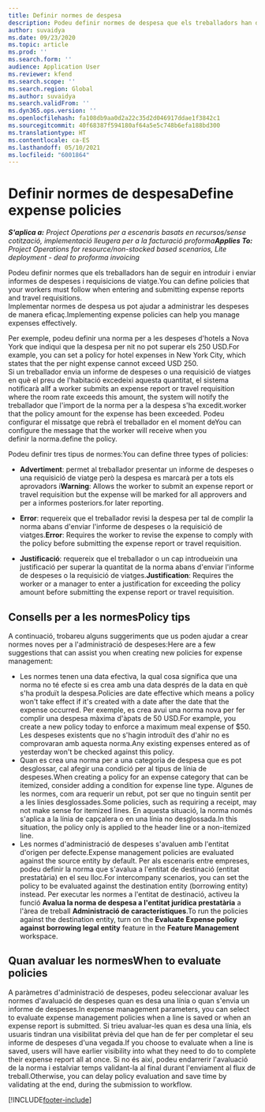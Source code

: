 ```yaml
---
title: Definir normes de despesa
description: Podeu definir normes de despesa que els treballadors han de seguir en introduir i enviar informes de despeses i requisicions de viatge.
author: suvaidya
ms.date: 09/23/2020
ms.topic: article
ms.prod: ''
ms.search.form: ''
audience: Application User
ms.reviewer: kfend
ms.search.scope: ''
ms.search.region: Global
ms.author: suvaidya
ms.search.validFrom: ''
ms.dyn365.ops.version: ''
ms.openlocfilehash: fa108db9aa0d2a22c35d2d046917ddae1f3842c1
ms.sourcegitcommit: 40f68387f594180af64a5e5c748b6efa188bd300
ms.translationtype: HT
ms.contentlocale: ca-ES
ms.lasthandoff: 05/10/2021
ms.locfileid: "6001864"
---
```

# <a name="define-expense-policies"></a><span data-ttu-id="a28ce-103">Definir normes de despesa</span><span class="sxs-lookup"><span data-stu-id="a28ce-103">Define expense policies</span></span>

<span data-ttu-id="a28ce-104">_**S'aplica a:** Project Operations per a escenaris basats en recursos/sense cotització, implementació lleugera per a la facturació proforma_</span><span class="sxs-lookup"><span data-stu-id="a28ce-104">_**Applies To:** Project Operations for resource/non-stocked based scenarios, Lite deployment - deal to proforma invoicing_</span></span>

<span data-ttu-id="a28ce-105">Podeu definir normes que els treballadors han de seguir en introduir i enviar informes de despeses i requisicions de viatge.</span><span class="sxs-lookup"><span data-stu-id="a28ce-105">You can define policies that your workers must follow when entering and submitting expense reports and travel requisitions.</span></span>         
<span data-ttu-id="a28ce-106">Implementar normes de despesa us pot ajudar a administrar les despeses de manera eficaç.</span><span class="sxs-lookup"><span data-stu-id="a28ce-106">Implementing expense policies can help you manage expenses effectively.</span></span>         

<span data-ttu-id="a28ce-107">Per exemple, podeu definir una norma per a les despeses d'hotels a Nova York que indiqui que la despesa per nit no pot superar els 250 USD.</span><span class="sxs-lookup"><span data-stu-id="a28ce-107">For example, you can set a policy for hotel expenses in New York City, which states that the per night expense cannot exceed USD 250.</span></span>       
<span data-ttu-id="a28ce-108">Si un treballador envia un informe de despeses o una requisició de viatges en què el preu de l'habitació excedeixi aquesta quantitat, el sistema notificarà al</span><span class="sxs-lookup"><span data-stu-id="a28ce-108">If a worker submits an expense report or travel requisition where the room rate exceeds this amount, the system will notify the</span></span>         
<span data-ttu-id="a28ce-109">treballador que l'import de la norma per a la despesa s'ha excedit.</span><span class="sxs-lookup"><span data-stu-id="a28ce-109">worker that the policy amount for the expense has been exceeded.</span></span> <span data-ttu-id="a28ce-110">Podeu configurar el missatge que rebrà el treballador en el moment de</span><span class="sxs-lookup"><span data-stu-id="a28ce-110">You can configure the message that the worker will receive when you</span></span>        
<span data-ttu-id="a28ce-111">definir la norma.</span><span class="sxs-lookup"><span data-stu-id="a28ce-111">define the policy.</span></span>      
        
<span data-ttu-id="a28ce-112">Podeu definir tres tipus de normes:</span><span class="sxs-lookup"><span data-stu-id="a28ce-112">You can define three types of policies:</span></span>         
        
- <span data-ttu-id="a28ce-113">**Advertiment**: permet al treballador presentar un informe de despeses o una requisició de viatge però la despesa es marcarà per a tots els aprovadors i</span><span class="sxs-lookup"><span data-stu-id="a28ce-113">**Warning**: Allows the worker to submit an expense report or travel requisition but the expense will be marked for all approvers and</span></span>         
  <span data-ttu-id="a28ce-114">per a informes posteriors.</span><span class="sxs-lookup"><span data-stu-id="a28ce-114">for later reporting.</span></span>        

- <span data-ttu-id="a28ce-115">**Error**: requereix que el treballador revisi la despesa per tal de complir la norma abans d'enviar l'informe de despeses o la requisició de viatges.</span><span class="sxs-lookup"><span data-stu-id="a28ce-115">**Error**: Requires the worker to revise the expense to comply with the policy before submitting the expense report or travel requisition.</span></span>        
 
 - <span data-ttu-id="a28ce-116">**Justificació**: requereix que el treballador o un cap introdueixin una justificació per superar la quantitat de la norma abans d'enviar l'informe de despeses o la requisició de viatges.</span><span class="sxs-lookup"><span data-stu-id="a28ce-116">**Justification**: Requires the worker or a manager to enter a justification for exceeding the policy amount before submitting the expense report or travel requisition.</span></span>        

## <a name="policy-tips"></a><span data-ttu-id="a28ce-117">Consells per a les normes</span><span class="sxs-lookup"><span data-stu-id="a28ce-117">Policy tips</span></span>
<span data-ttu-id="a28ce-118">A continuació, trobareu alguns suggeriments que us poden ajudar a crear normes noves per a l'administració de despeses:</span><span class="sxs-lookup"><span data-stu-id="a28ce-118">Here are a few suggestions that can assist you when creating new policies for expense management:</span></span> 

- <span data-ttu-id="a28ce-119">Les normes tenen una data efectiva, la qual cosa significa que una norma no té efecte si es crea amb una data després de la data en què s'ha produït la despesa.</span><span class="sxs-lookup"><span data-stu-id="a28ce-119">Policies are date effective which means a policy won't take effect if it's created with a date after the date that the expense occurred.</span></span> <span data-ttu-id="a28ce-120">Per exemple, es crea avui una norma nova per fer complir una despesa màxima d'àpats de 50 USD.</span><span class="sxs-lookup"><span data-stu-id="a28ce-120">For example, you create a new policy today to enforce a maximum meal expense of $50.</span></span> <span data-ttu-id="a28ce-121">Les despeses existents que no s'hagin introduït des d'ahir no es comprovaran amb aquesta norma.</span><span class="sxs-lookup"><span data-stu-id="a28ce-121">Any existing expenses entered as of yesterday won't be checked against this policy.</span></span>
- <span data-ttu-id="a28ce-122">Quan es crea una norma per a una categoria de despesa que es pot desglossar, cal afegir una condició per al tipus de línia de despeses.</span><span class="sxs-lookup"><span data-stu-id="a28ce-122">When creating a policy for an expense category that can be itemized, consider adding a condition for expense line type.</span></span> <span data-ttu-id="a28ce-123">Algunes de les normes, com ara requerir un rebut, pot ser que no tinguin sentit per a les línies desglossades.</span><span class="sxs-lookup"><span data-stu-id="a28ce-123">Some policies, such as requiring a receipt, may not make sense for itemized lines.</span></span> <span data-ttu-id="a28ce-124">En aquesta situació, la norma només s'aplica a la línia de capçalera o en una línia no desglossada.</span><span class="sxs-lookup"><span data-stu-id="a28ce-124">In this situation, the policy only is applied to the header line or a non-itemized line.</span></span> 
- <span data-ttu-id="a28ce-125">Les normes d'administració de despeses s'avaluen amb l'entitat d'origen per defecte.</span><span class="sxs-lookup"><span data-stu-id="a28ce-125">Expense management policies are evaluated against the source entity by default.</span></span> <span data-ttu-id="a28ce-126">Per als escenaris entre empreses, podeu definir la norma que s'avalua a l'entitat de destinació (entitat prestatària) en el seu lloc.</span><span class="sxs-lookup"><span data-stu-id="a28ce-126">For intercompany scenarios, you can set the policy to be evaluated against the destination entity (borrowing entity) instead.</span></span> <span data-ttu-id="a28ce-127">Per executar les normes a l'entitat de destinació, activeu la funció **Avalua la norma de despesa a l'entitat jurídica prestatària** a l'àrea de treball **Administració de característiques**.</span><span class="sxs-lookup"><span data-stu-id="a28ce-127">To run the policies against the destination entity, turn on the **Evaluate Expense policy against borrowing legal entity** feature in the **Feature Management** workspace.</span></span>

## <a name="when-to-evaluate-policies"></a><span data-ttu-id="a28ce-128">Quan avaluar les normes</span><span class="sxs-lookup"><span data-stu-id="a28ce-128">When to evaluate policies</span></span>

<span data-ttu-id="a28ce-129">A paràmetres d'administració de despeses, podeu seleccionar avaluar les normes d'avaluació de despeses quan es desa una línia o quan s'envia un informe de despeses.</span><span class="sxs-lookup"><span data-stu-id="a28ce-129">In expense management parameters, you can select to evaluate expense management policies when a line is saved or when an expense report is submitted.</span></span> <span data-ttu-id="a28ce-130">Si trieu avaluar-les quan es desa una línia, els usuaris tindran una visibilitat prèvia del que han de fer per completar el seu informe de despeses d'una vegada.</span><span class="sxs-lookup"><span data-stu-id="a28ce-130">If you choose to evaluate when a line is saved, users will have earlier visibility into what they need to do to complete their expense report all at once.</span></span> <span data-ttu-id="a28ce-131">Si no és així, podeu endarrerir l'avaluació de la norma i estalviar temps validant-la al final durant l'enviament al flux de treball.</span><span class="sxs-lookup"><span data-stu-id="a28ce-131">Otherwise, you can delay policy evaluation and save time by validating at the end, during the submission to workflow.</span></span>


[!INCLUDE[footer-include](../includes/footer-banner.md)]